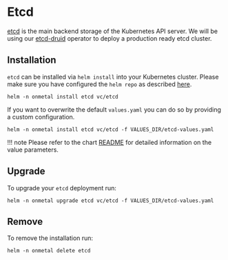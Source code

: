 # Etcd

[etcd](https://etcd.io/) is the main backend storage of the Kubernetes API server. We will be using our [etcd-druid](/usage/druid) operator to deploy a production ready etcd cluster.

## Installation

`etcd` can be installed via `helm install` into your Kubernetes cluster. Please make sure you have configured the `helm repo` as described [here](/usage/helm).

```shell
helm -n onmetal install etcd vc/etcd
```

If you want to overwrite the default `values.yaml` you can do so by providing a custom configuration.

```shell
helm -n onmetal install etcd vc/etcd -f VALUES_DIR/etcd-values.yaml
```

!!! note
    Please refer to the chart [README](https://github.com/onmetal/virtual-controlplane/tree/main/charts/etcd) for detailed information on the value parameters.

## Upgrade

To upgrade your `etcd` deployment run:

```shell
helm -n onmetal upgrade etcd vc/etcd -f VALUES_DIR/etcd-values.yaml
```

## Remove

To remove the installation run:

```shell
helm -n onmetal delete etcd
```